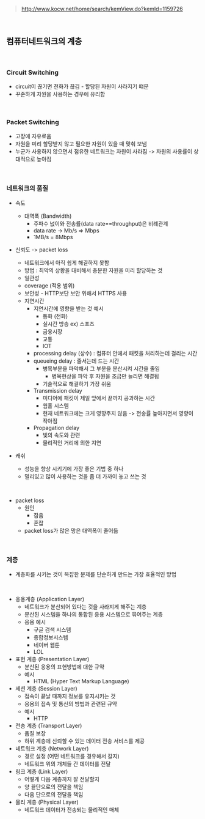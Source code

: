 > http://www.kocw.net/home/search/kemView.do?kemId=1159726  

<br>

## 컴퓨터네트워크의 계층  
<br>

### Circuit Switching  
- circuit이 끊기면 전화가 끊김 - 할당된 자원이 사라지기 떄문
- 꾸준하게 자원을 사용하는 경우에 유리함  
<br>

### Packet Switching  
- 고장에 자유로움
- 자원을 미리 할당받지 않고 필요한 자원이 있을 때 맞춰 보냄
- 누군가 사용하지 않으면서 점유한 네트워크는 자원이 사라짐 -> 자원의 사용률이 상대적으로 높아짐  
<br>

### 네트워크의 품질  
- 속도
  - 대역폭 (Bandwidth)
    - 주파수 넚이와 전송률(data rate==throughput)은 비례관계
    - data rate -> Mb/s => Mbps
    - 1MB/s = 8Mbps
- 신뢰도 -> packet loss
  - 네트워크에서 아직 쉽게 해결하지 못함
  - 방법 : 최악의 상황을 대비해서 충분한 자원을 미리 할당하는 것
  - 일관성
  - coverage (적용 범위)
  - 보안성 - HTTP보단 보안 위해서 HTTPS 사용
  - 지연시간
    - 지연시간에 영향을 받는 것 예시
      - 통화 (전화)
      - 실시간 방송 ex) 스포츠
      - 금융시장
      - 교통
      - IOT
    - processing delay (상수) : 컴퓨터 안에서 패킷을 처리하는데 걸리는 시간
    - queueing delay : 줄서는데 드는 시간
      - 병목부분을 파악해서 그 부분을 분산시켜 시간을 줄임
        + 병목현상을 파악 후 자원을 조금만 늘리면 해결됨
      - 기술적으로 해결하기 가장 쉬움 
    - Transmission delay
      - 미디어에 패킷이 제일 앞에서 끝까지 공과하는 시간
      - 웜홀 시스템
      - 현재 네트워크에는 크게 영향주지 않음 -> 전송률 높아지면서 영향이 작아짐
    - Propagation delay
      - 빛의 속도와 관련
      - 물리적인 거리에 의한 지연
      
- 캐쉬
  - 성능을 향상 시키기에 가장 좋은 기법 중 하나
  - 멀리있고 많이 사용하는 것을 좀 더 가까이 놓고 쓰는 것  
<br>

- packet loss
  - 원인
    - 잡음
    - 혼잡  
  - packet loss가 많은 망은 대역폭이 줄어듦  

<br>

### 계층  
- 계층화를 시키는 것이 복잡한 문제를 단순하게 만드는 가장 효율적인 방법  
<br>

- 응용계층 (Application Layer)
  - 네트워크가 분산되어 있다는 것을 사라지게 해주는 계층
  - 분산된 시스템을 하나의 통합된 응용 시스템으로 묶어주는 계층
  - 응용 예시
    - 구글 검색 시스템
    - 종합정보시스템
    - 네이버 웹툰
    - LOL
- 표현 계층 (Presentation Layer)
  - 분산된 응용의 표현방법에 대한 규약
  - 예시
    - HTML (Hyper Text Markup Language)
- 세션 계층 (Session Layer)
  - 접속이 끝날 때까지 정보를 유지시키는 것
  - 응용의 접속 및 통신의 방법과 관련된 규약
  - 예시
    - HTTP
- 전송 계층 (Transport Layer)
  - 품질 보장
  - 하위 계층에 신뢰할 수 있는 데이터 전송 서비스를 제공
- 네트워크 계층 (Network Layer)
  - 경로 설정 (어떤 네트워크를 경유해서 갈지)
  - 네트워크 위의 개체들 간 데이터를 전달
- 링크 계층 (Link Layer)
  - 어떻게 다음 계층까지 잘 전달할지 
  - 양 끝단으로의 전달을 책임
  - 다음 단으로의 전달을 책임
- 물리 계층 (Physical Layer)
  - 네트워크 데이터가 전송되는 물리적인 매체